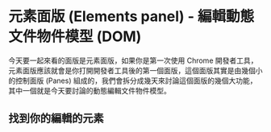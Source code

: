 
# 元素面版 (Elements panel) - 編輯動態文件物件模型 (DOM)
今天要一起來看的面版是元素面版，如果你是第一次使用 Chrome 開發者工具，元素面版應該就會是你打開開發者工具後的第一個面版，這個面版其實是由幾個小的控制面版 (Panes) 組成的，我們會拆分成幾天來討論這個面版的幾個大功能，其中一個就是今天要討論的動態編輯文件物件模型。

## 找到你的編輯的元素
